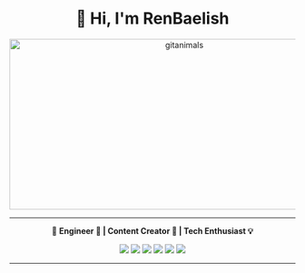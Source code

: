 <h1 align="center">👋 Hi, I'm <strong>RenBaelish</strong></h1>

<p align="center">
  <img
    src="https://render.gitanimals.org/guilds/677307030294064177/draw"
    width="600"
    height="300"
    alt="gitanimals"
  />
</p>

---

<div align="center">

🧠 <strong>Engineer 🚀 | Content Creator 🎥 | Tech Enthusiast 💡</strong>

</div>

<p align="center">
  <img src="https://img.shields.io/badge/Python-3776AB?style=for-the-badge&logo=python&logoColor=white" />
  <img src="https://img.shields.io/badge/JavaScript-F7DF1E?style=for-the-badge&logo=javascript&logoColor=black" />
  <img src="https://img.shields.io/badge/Next.js-000000?style=for-the-badge&logo=nextdotjs&logoColor=white" />
  <img src="https://img.shields.io/badge/Linux-FCC624?style=for-the-badge&logo=linux&logoColor=black" />
  <img src="https://img.shields.io/badge/Kali_Linux-557C94?style=for-the-badge&logo=kalilinux&logoColor=white" />
  <img src="https://img.shields.io/badge/Data_Science-4B8BBE?style=for-the-badge&logo=databricks&logoColor=white" />
</p>

---
